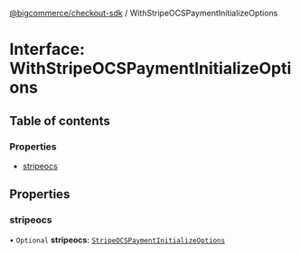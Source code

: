 [@bigcommerce/checkout-sdk](../README.md) / WithStripeOCSPaymentInitializeOptions

# Interface: WithStripeOCSPaymentInitializeOptions

## Table of contents

### Properties

- [stripeocs](WithStripeOCSPaymentInitializeOptions.md#stripeocs)

## Properties

### stripeocs

• `Optional` **stripeocs**: [`StripeOCSPaymentInitializeOptions`](StripeOCSPaymentInitializeOptions.md)
